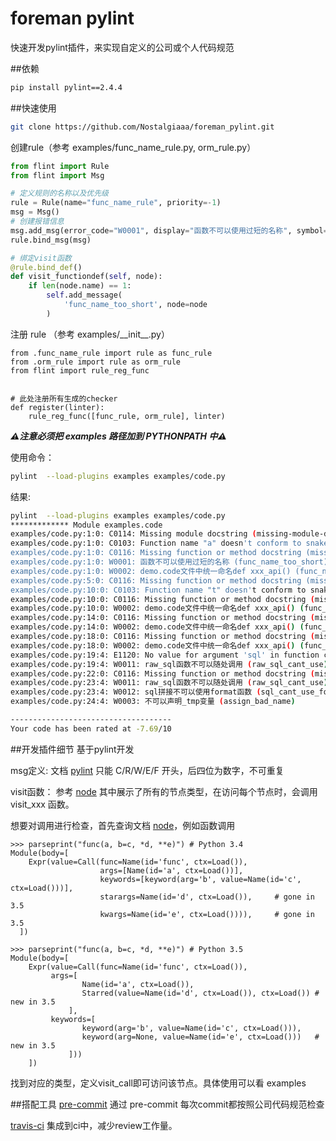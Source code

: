 # foreman pylint

快速开发pylint插件，来实现自定义的公司或个人代码规范

##依赖
```bash
pip install pylint==2.4.4
```

##快速使用
```bash
git clone https://github.com/Nostalgiaaa/foreman_pylint.git
```

创建rule（参考  examples/func_name_rule.py, orm_rule.py）
```python
from flint import Rule
from flint import Msg

# 定义规则的名称以及优先级
rule = Rule(name="func_name_rule", priority=-1)
msg = Msg()
# 创建报错信息
msg.add_msg(error_code="W0001", display="函数不可以使用过短的名称", symbol="func_name_too_short")
rule.bind_msg(msg)

# 绑定visit函数
@rule.bind_def()
def visit_functiondef(self, node):
    if len(node.name) == 1:
        self.add_message(
            'func_name_too_short', node=node
        )
```

注册 rule （参考 examples/\_\_init__.py）
```
from .func_name_rule import rule as func_rule
from .orm_rule import rule as orm_rule
from flint import rule_reg_func


# 此处注册所有生成的checker
def register(linter):
    rule_reg_func([func_rule, orm_rule], linter)
```

***⚠️注意必须把 examples 路径加到 PYTHONPATH 中⚠️***


使用命令：
```bash
pylint  --load-plugins examples examples/code.py
```

结果:
```bash
pylint  --load-plugins examples examples/code.py
************* Module examples.code
examples/code.py:1:0: C0114: Missing module docstring (missing-module-docstring)
examples/code.py:1:0: C0103: Function name "a" doesn't conform to snake_case naming style (invalid-name)
examples/code.py:1:0: C0116: Missing function or method docstring (missing-function-docstring)
examples/code.py:1:0: W0001: 函数不可以使用过短的名称 (func_name_too_short)
examples/code.py:1:0: W0002: demo.code文件中统一命名def xxx_api() (func_name_xxx_api)
examples/code.py:5:0: C0116: Missing function or method docstring (missing-function-docstring)
examples/code.py:10:0: C0103: Function name "t" doesn't conform to snake_case naming style (invalid-name)
examples/code.py:10:0: C0116: Missing function or method docstring (missing-function-docstring)
examples/code.py:10:0: W0002: demo.code文件中统一命名def xxx_api() (func_name_xxx_api)
examples/code.py:14:0: C0116: Missing function or method docstring (missing-function-docstring)
examples/code.py:14:0: W0002: demo.code文件中统一命名def xxx_api() (func_name_xxx_api)
examples/code.py:18:0: C0116: Missing function or method docstring (missing-function-docstring)
examples/code.py:18:0: W0002: demo.code文件中统一命名def xxx_api() (func_name_xxx_api)
examples/code.py:19:4: E1120: No value for argument 'sql' in function call (no-value-for-parameter)
examples/code.py:19:4: W0011: raw_sql函数不可以随处调用 (raw_sql_cant_use)
examples/code.py:22:0: C0116: Missing function or method docstring (missing-function-docstring)
examples/code.py:23:4: W0011: raw_sql函数不可以随处调用 (raw_sql_cant_use)
examples/code.py:23:4: W0012: sql拼接不可以使用format函数 (sql_cant_use_format)
examples/code.py:24:4: W0003: 不可以声明_tmp变量 (assign_bad_name)

------------------------------------
Your code has been rated at -7.69/10

```
##开发插件细节
基于pylint开发

msg定义:
文档 [pylint](http://pylint.pycqa.org/en/latest/user_guide/message-control.html)
只能 C/R/W/E/F 开头，后四位为数字，不可重复

visit函数：
参考 [node](https://greentreesnakes.readthedocs.io/en/latest/nodes.html)
其中展示了所有的节点类型，在访问每个节点时，会调用 visit_xxx 函数。

想要对调用进行检查，首先查询文档 [node](https://greentreesnakes.readthedocs.io/en/latest/nodes.html#Call)，例如函数调用
```
>>> parseprint("func(a, b=c, *d, **e)") # Python 3.4
Module(body=[
    Expr(value=Call(func=Name(id='func', ctx=Load()),
                    args=[Name(id='a', ctx=Load())],
                    keywords=[keyword(arg='b', value=Name(id='c', ctx=Load()))],
                    starargs=Name(id='d', ctx=Load()),     # gone in 3.5
                    kwargs=Name(id='e', ctx=Load()))),     # gone in 3.5
  ])

>>> parseprint("func(a, b=c, *d, **e)") # Python 3.5
Module(body=[
    Expr(value=Call(func=Name(id='func', ctx=Load()),
         args=[
                Name(id='a', ctx=Load()),
                Starred(value=Name(id='d', ctx=Load()), ctx=Load()) # new in 3.5
             ],
         keywords=[
                keyword(arg='b', value=Name(id='c', ctx=Load())),
                keyword(arg=None, value=Name(id='e', ctx=Load()))   # new in 3.5
             ]))
    ])
```
找到对应的类型，定义visit_call即可访问该节点。具体使用可以看 examples

##搭配工具
[pre-commit](https://pre-commit.com/) 通过 pre-commit 每次commit都按照公司代码规范检查

[travis-ci](https://travis-ci.org/) 集成到ci中，减少review工作量。

